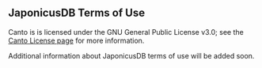 ## JaponicusDB Terms of Use

Canto is is licensed under the GNU General Public License v3.0; see
the [Canto License page](https://github.com/pombase/canto/blob/master/LICENSE) 
for more information.

Additional information about JaponicusDB terms of use will be added soon.